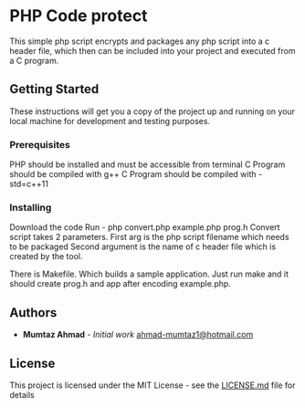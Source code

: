 # PHP Code protect 

This simple php script encrypts and packages any php script into a c header file, which then can be included into your project and executed from a C program. 

## Getting Started

These instructions will get you a copy of the project up and running on your local machine for development and testing purposes.

### Prerequisites

PHP  should be installed and must be accessible from terminal
C Program should be compiled with g++
C Program should be compiled with -std=c++11

### Installing
Download the code 
Run -   php convert.php example.php prog.h
Convert script takes 2 parameters. 
First arg is the php script filename which needs to be packaged
Second argument is the name of c header file which is created by the tool. 
 
There is Makefile.
Which builds a sample application. Just run make and it should create prog.h and app after encoding example.php. 


## Authors

* **Mumtaz Ahmad** - *Initial work* 
ahmad-mumtaz1@hotmail.com

## License

This project is licensed under the MIT License - see the [LICENSE.md](License.md) file for details




